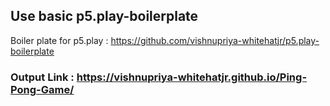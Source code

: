 
## Use basic p5.play-boilerplate
Boiler plate for p5.play : https://github.com/vishnupriya-whitehatjr/p5.play-boilerplate


### Output Link : https://vishnupriya-whitehatjr.github.io/Ping-Pong-Game/
